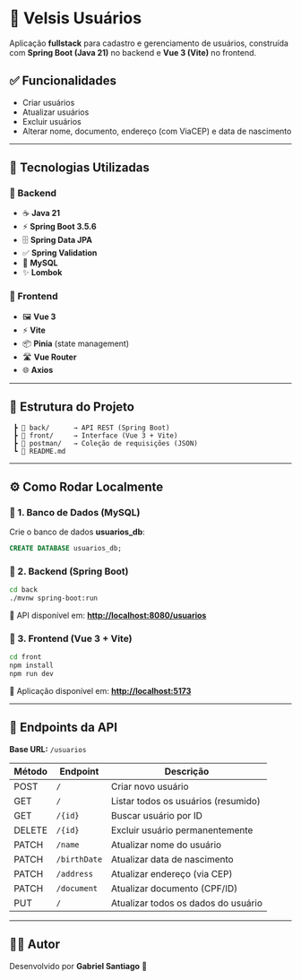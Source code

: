 # 📝 Velsis Usuários

Aplicação **fullstack** para cadastro e gerenciamento de usuários, construída com **Spring Boot (Java 21)** no backend e **Vue 3 (Vite)** no frontend.

## ✅ Funcionalidades

* Criar usuários
* Atualizar usuários
* Excluir usuários
* Alterar nome, documento, endereço (com ViaCEP) e data de nascimento

---

## 🚀 Tecnologias Utilizadas

### 🔧 Backend

* ☕ **Java 21**
* ⚡ **Spring Boot 3.5.6**
* 🗄️ **Spring Data JPA**
* ✅ **Spring Validation**
* 🐬 **MySQL**
* ✨ **Lombok**

### 🎨 Frontend

* 🖼️ **Vue 3**
* ⚡ **Vite**
* 📦 **Pinia** (state management)
* 🛣️ **Vue Router**
* 🌐 **Axios**

---

## 📂 Estrutura do Projeto

```
 ┣ 📂 back/      → API REST (Spring Boot)
 ┣ 📂 front/     → Interface (Vue 3 + Vite)
 ┣ 📂 postman/   → Coleção de requisições (JSON)
 ┗ 📄 README.md
```

---

## ⚙️ Como Rodar Localmente

### 🐬 1. Banco de Dados (MySQL)

Crie o banco de dados **usuarios_db**:

```sql
CREATE DATABASE usuarios_db;
```

### 🔧 2. Backend (Spring Boot)

```bash
cd back
./mvnw spring-boot:run
```

📌 API disponível em: **[http://localhost:8080/usuarios](http://localhost:8080/usuarios)**

### 🎨 3. Frontend (Vue 3 + Vite)

```bash
cd front
npm install
npm run dev
```

📌 Aplicação disponível em: **[http://localhost:5173](http://localhost:5173)**

---

## 📌 Endpoints da API

**Base URL:** `/usuarios`

| Método | Endpoint     | Descrição                           |
| ------ | ------------ | ----------------------------------- |
| POST   | `/`          | Criar novo usuário                  |
| GET    | `/`          | Listar todos os usuários (resumido) |
| GET    | `/{id}`      | Buscar usuário por ID               |
| DELETE | `/{id}`      | Excluir usuário permanentemente     |
| PATCH  | `/name`      | Atualizar nome do usuário           |
| PATCH  | `/birthDate` | Atualizar data de nascimento        |
| PATCH  | `/address`   | Atualizar endereço (via CEP)        |
| PATCH  | `/document`  | Atualizar documento (CPF/ID)        |
| PUT    | `/`          | Atualizar todos os dados do usuário |

---

## 👨‍💻 Autor

Desenvolvido por **Gabriel Santiago** 🚀
